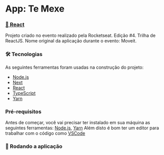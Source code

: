<h1>
    App: Te Mexe
</h1>

<h3>
    <a href="https://pt-br.reactjs.org/">🔗 React</a>          
</h3>
<p> Projeto criado no evento realizado pela Rocketseat.
    Edição #4.
    Trilha de ReactJS.
    Nome original da aplicação durante o evento: Moveit. </p> 

### 🛠 Tecnologias

As seguintes ferramentas foram usadas na construção do projeto:

- [Node.js](https://nodejs.org/en/)
- [Next](https://nextjs.org/)
- [React](https://pt-br.reactjs.org/)
- [TypeScript](https://www.typescriptlang.org/)
- [Yarn](https://yarnpkg.com/)

### Pré-requisitos

Antes de começar, você vai precisar ter instalado em sua máquina as seguintes ferramentas:
[Node.js](https://nodejs.org/en/),
[Yarn](https://yarnpkg.com/) 
Além disto é bom ter um editor para trabalhar com o código como [VSCode](https://code.visualstudio.com/)

### 🎲 Rodando a aplicação

